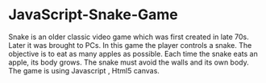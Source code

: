 # JavaScript-Snake-Game

Snake is an older classic video game which was first created in late 70s. Later it was brought to PCs. In this game the player controls a snake. The objective is to eat as many apples as possible. Each time the snake eats an apple, its body grows. The snake must avoid the walls and its own body.
The game is using Javascript , Html5 canvas.



